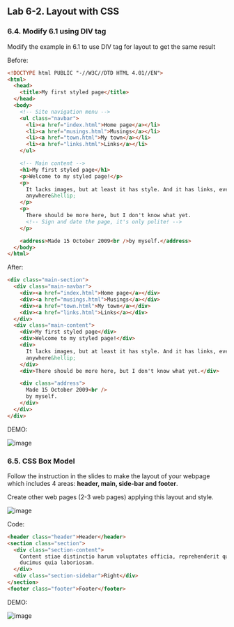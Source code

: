 ## Lab 6-2. Layout with CSS

### 6.4. Modify 6.1 using DIV tag

Modify the example in 6.1 to use DIV tag for layout to get the same result

Before:

```html
<!DOCTYPE html PUBLIC "-//W3C//DTD HTML 4.01//EN">
<html>
  <head>
    <title>My first styled page</title>
  </head>
  <body>
    <!-- Site navigation menu -->
    <ul class="navbar">
      <li><a href="index.html">Home page</a></li>
      <li><a href="musings.html">Musings</a></li>
      <li><a href="town.html">My town</a></li>
      <li><a href="links.html">Links</a></li>
    </ul>

    <!-- Main content -->
    <h1>My first styled page</h1>
    <p>Welcome to my styled page!</p>
    <p>
      It lacks images, but at least it has style. And it has links, even if they don't go
      anywhere&hellip;
    </p>
    <p>
      There should be more here, but I don't know what yet.
      <!-- Sign and date the page, it's only polite! -->
    </p>

    <address>Made 15 October 2009<br />by myself.</address>
  </body>
</html>
```

After:

```html
<div class="main-section">
  <div class="main-navbar">
    <div><a href="index.html">Home page</a></div>
    <div><a href="musings.html">Musings</a></div>
    <div><a href="town.html">My town</a></div>
    <div><a href="links.html">Links</a></div>
  </div>
  <div class="main-content">
    <div>My first styled page</div>
    <div>Welcome to my styled page!</div>
    <div>
      It lacks images, but at least it has style. And it has links, even if they don't go
      anywhere&hellip;
    </div>
    <div>There should be more here, but I don't know what yet.</div>

    <div class="address">
      Made 15 October 2009<br />
      by myself.
    </div>
  </div>
</div>
```

DEMO:

![image](https://user-images.githubusercontent.com/61298021/171788531-bf87846a-64bc-4df8-ae47-89dabc66fbf2.png)

### 6.5. CSS Box Model

Follow the instruction in the slides to make the layout of your webpage which includes 4 areas: **header, main, side-bar and footer**.

Create other web pages (2-3 web pages) applying this layout and style.

![image](https://user-images.githubusercontent.com/61298021/171787535-621e26ed-19cc-4618-8b49-91e7a1b78668.png)


Code:
```html
<header class="header">Header</header>
<section class="section">
  <div class="section-content">
    Content stiae distinctio harum voluptates officia, reprehenderit quod, modi eos itaque fuga,
    ducimus quia laboriosam.
  </div>
  <div class="section-sidebar">Right</div>
</section>
<footer class="footer">Footer</footer>
```

DEMO:

![image](https://user-images.githubusercontent.com/61298021/171788990-3d460878-5cc1-46e4-a1f1-fed5498c4143.png)
